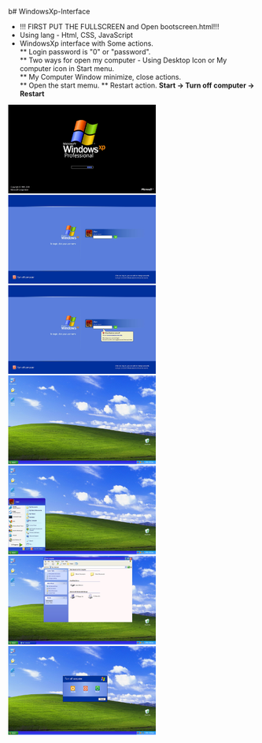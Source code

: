 b# WindowsXp-Interface
* !!! FIRST PUT THE FULLSCREEN and Open bootscreen.html!!!
* Using lang - Html, CSS, JavaScript
* WindowsXp interface with Some actions.\
** Login password is "0" or "password".\
** Two ways for open my computer - Using Desktop Icon or My computer icon in Start menu.\
** My Computer Window minimize, close actions.\
** Open the start memu.
** Restart action. <b> Start -> Turn off computer -> Restart </b>

<img src="BootScreen/readme/bootscreen-home.jpg"  width="300" height="180">
<img src="LoadPage/readme/loadpage-normal.jpg"  width="300" height="180">
<img src="LoadPage/readme/loadpage-incorrectPassword.jpg"  width="300" height="180">
<img src="LoadPage/readme/homepage-normal.jpg"  width="300" height="180">
<img src="LoadPage/readme/homepage-start.jpg"  width="300" height="180">
<img src="LoadPage/readme/homepage-mycomputer.jpg"  width="300" height="180">
<img src="LoadPage/readme/homepage-shutdownbox.jpg"  width="300" height="180">


